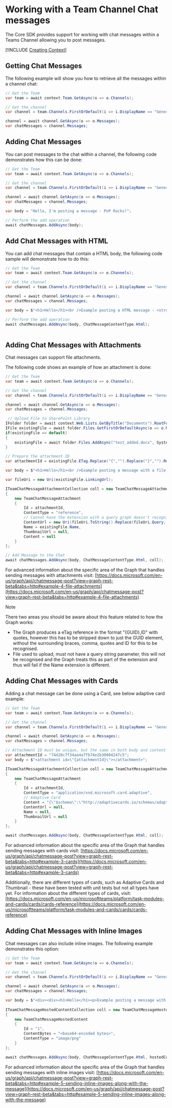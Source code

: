 # Working with a Team Channel Chat messages

The Core SDK provides support for working with chat messages within a Teams Channel allowing you to post messages.

[!INCLUDE [Creating Context](fragments/creating-context.md)]

## Getting Chat Messages

The following example will show you how to retrieve all the messages within a channel chat:

```csharp
// Get the Team
var team = await context.Team.GetAsync(o => o.Channels);

// Get the channel               
var channel = team.Channels.FirstOrDefault(i => i.DisplayName == "General");

channel = await channel.GetAsync(o => o.Messages);
var chatMessages = channel.Messages;

```

## Adding Chat Messages

You can post messages to the chat within a channel, the following code demonstrates how this can be done:

```csharp
// Get the Team
var team = await context.Team.GetAsync(o => o.Channels);

// Get the channel
var channel = team.Channels.FirstOrDefault(i => i.DisplayName == "General");

channel = await channel.GetAsync(o => o.Messages);
var chatMessages = channel.Messages;

var body = "Hello, I'm posting a message - PnP Rocks!";

// Perform the add operation
await chatMessages.AddAsync(body);

```

## Add Chat Messages with HTML

You can add chat messages that contain a HTML body, the following code sample will demonstrate how to do this:

```csharp
// Get the Team
var team = await context.Team.GetAsync(o => o.Channels);

// Get the channel
var channel = team.Channels.FirstOrDefault(i => i.DisplayName == "General");

channel = await channel.GetAsync(o => o.Messages);
var chatMessages = channel.Messages;

var body = $"<h1>Hello</h1><br />Example posting a HTML message - <strong>PnP Rocks!</strong>";

// Perform the add operation
await chatMessages.AddAsync(body, ChatMessageContentType.Html);
                
```


## Adding Chat Messages with Attachments

Chat messages can support file attachments.

The following code shows an example of how an attachment is done:

```csharp
// Get the Team
var team = await context.Team.GetAsync(o => o.Channels);

// Get the channel
var channel = team.Channels.FirstOrDefault(i => i.DisplayName == "General");

channel = await channel.GetAsync(o => o.Messages);
var chatMessages = channel.Messages;

 // Upload File to SharePoint Library
IFolder folder = await context.Web.Lists.GetByTitle("Documents").RootFolder.GetAsync();
IFile existingFile = await folder.Files.GetFirstOrDefaultAsync(o => o.Name == "test_added.docx");
if(existingFile == default)
{
    existingFile = await folder.Files.AddAsync("test_added.docx", System.IO.File.OpenRead($"<path-to-file>test.docx"));
}

// Prepare the attachment ID
var attachmentId = existingFile.ETag.Replace("{","").Replace("}","").Replace("\"","").Split(',').First(); // Needs to be the documents eTag - just the GUID part

var body = $"<h1>Hello</h1><br />Example posting a message with a file attachment - <attachment id=\"{attachmentId}\"></attachment>";

var fileUri = new Uri(existingFile.LinkingUrl);

ITeamChatMessageAttachmentCollection coll = new TeamChatMessageAttachmentCollection
{
    new TeamChatMessageAttachment
    {
        Id = attachmentId,
        ContentType = "reference",
        // Cannot have the extension with a query graph doesn't recognise and think its part of file extension - include in docs.
        ContentUrl = new Uri(fileUri.ToString().Replace(fileUri.Query, "")),
        Name = existingFile.Name,
        ThumbnailUrl = null,
        Content = null
    }
};

// Add Message to the Chat
await chatMessages.AddAsync(body, ChatMessageContentType.Html, coll);
```

For advanced information about the specific area of the Graph that handles sending messages with attachments visit:
[https://docs.microsoft.com/en-us/graph/api/chatmessage-post?view=graph-rest-beta&tabs=http#example-4-file-attachments](https://docs.microsoft.com/en-us/graph/api/chatmessage-post?view=graph-rest-beta&tabs=http#example-4-file-attachments)

> [!Note]
> There two areas you should be aware about this feature related to how the Graph works:
> - The Graph produces a eTag reference in the format "{GUID},ID" with quotes, however this has to be stripped down to just the GUID element, without the surrounding braces, comma, quotes and ID for this to be recognised.
> - File used to upload, must not have a query string parameter, this will not be recognised and the Graph treats this as part of the extension and thus will fail if the Name extension is different.

## Adding Chat Messages with Cards

Adding a chat message can be done using a Card, see below adaptive card example:

```csharp
// Get the Team
var team = await context.Team.GetAsync(o => o.Channels);

// Get the channel
var channel = team.Channels.FirstOrDefault(i => i.DisplayName == "General");

channel = await channel.GetAsync(o => o.Messages);
var chatMessages = channel.Messages;

// Attachment ID must be unique, but the same in both body and content properties
var attachmentId = "74d20c7f34aa4a7fb74e2b30004247c5";
var body = $"<attachment id=\"{attachmentId}\"></attachment>";

ITeamChatMessageAttachmentCollection coll = new TeamChatMessageAttachmentCollection
{
    new TeamChatMessageAttachment
    {
        Id = attachmentId,
        ContentType = "application/vnd.microsoft.card.adaptive",
        // Adaptive Card
        Content = "{\"$schema\":\"http://adaptivecards.io/schemas/adaptive-card.json\",\"type\":\"AdaptiveCard\",\"version\":\"1.0\",\"body\":[{\"type\":\"Container\",\"items\":[{\"type\":\"TextBlock\",\"text\":\"Adaptive Card Example\",\"weight\":\"bolder\",\"size\":\"medium\"},{\"type\":\"ColumnSet\",\"columns\":[{\"type\":\"Column\",\"width\":\"auto\",\"items\":[{\"type\":\"Image\",\"url\":\"https://pbs.twimg.com/profile_images/3647943215/d7f12830b3c17a5a9e4afcc370e3a37e_400x400.jpeg\",\"size\":\"small\",\"style\":\"person\"}]},{\"type\":\"Column\",\"width\":\"stretch\",\"items\":[{\"type\":\"TextBlock\",\"text\":\"Matt Hidinger\",\"weight\":\"bolder\",\"wrap\":true},{\"type\":\"TextBlock\",\"spacing\":\"none\",\"text\":\"Created {{DATE(2017-02-14T06:08:39Z,SHORT)}}\",\"isSubtle\":true,\"wrap\":true}]}]}]},{\"type\":\"Container\",\"items\":[{\"type\":\"TextBlock\",\"text\":\"Now that we have defined the main rule sand features of the format ,we need to produce a schema and publish it to GitHub.The schema will be the starting point of our reference documentation.\",\"wrap\":true},{\"type\":\"FactSet\",\"facts\":[{\"title\":\"Board:\",\"value\":\"Adaptive Card\"},{\"title\":\"List:\",\"value\":\"Backlog\"},{\"title\":\"Assigned to:\",\"value\":\"Matt Hidinger\"},{\"title\":\"Duedate:\",\"value\":\"Not set\"}]}]}],\"actions\":[{\"type\":\"Action.ShowCard\",\"title\":\"Set due date\",\"card\":{\"type\":\"AdaptiveCard\",\"body\":[{\"type\":\"Input.Date\",\"id\":\"dueDate\"}],\"actions\":[{\"type\":\"Action.Submit\",\"title\":\"OK\"}]}},{\"type\":\"Action.ShowCard\",\"title\":\"Comment\",\"card\":{\"type\":\"AdaptiveCard\",\"body\":[{\"type\":\"Input.Text\",\"id\":\"comment\",\"isMultiline\":true,\"placeholder\":\"Enter your comment\"}],\"actions\":[{\"type\":\"Action.Submit\",\"title\":\"OK\"}]}}]}",
        ContentUrl = null,
        Name = null,
        ThumbnailUrl = null
    }
};

await chatMessages.AddAsync(body, ChatMessageContentType.Html, coll);

```

For advanced information about the specific area of the Graph that handles sending messages with cards visit:
[https://docs.microsoft.com/en-us/graph/api/chatmessage-post?view=graph-rest-beta&tabs=http#example-3-cards](https://docs.microsoft.com/en-us/graph/api/chatmessage-post?view=graph-rest-beta&tabs=http#example-3-cards)

Additionally, there are different types of cards, such as Adaptive Cards and Thumbnail - these have been tested with unit tests but not all types have yet.
For information about the different types of cards, visit: [https://docs.microsoft.com/en-us/microsoftteams/platform/task-modules-and-cards/cards/cards-reference](https://docs.microsoft.com/en-us/microsoftteams/platform/task-modules-and-cards/cards/cards-reference)


## Adding Chat Messages with Inline Images

Chat messages can also include inline images. The following example demonstrates this option:

```csharp
// Get the Team
var team = await context.Team.GetAsync(o => o.Channels);

// Get the channel
var channel = team.Channels.FirstOrDefault(i => i.DisplayName == "General");

channel = await channel.GetAsync(o => o.Messages);
var chatMessages = channel.Messages;

var body = $"<div><div><h1>Hello</h1><p>Example posting a message with inline image</p><div><span><img height=\"392\" src=\"../hostedContents/1/$value\" width=\"300\" style=\"vertical-align:bottom; width:300px; height:392px\"></span></div></div></div>";
                                
ITeamChatMessageHostedContentCollection coll = new TeamChatMessageHostedContentCollection
{
    new TeamChatMessageHostedContent
    {
        Id = "1",
        ContentBytes = "<base64-encoded bytes>",
        ContentType = "image/png"
    }
};

await chatMessages.AddAsync(body, ChatMessageContentType.Html, hostedContents: coll);
```
For advanced information about the specific area of the Graph that handles sending messages with inline images visit:
[https://docs.microsoft.com/en-us/graph/api/chatmessage-post?view=graph-rest-beta&tabs=http#example-5-sending-inline-images-along-with-the-message](https://docs.microsoft.com/en-us/graph/api/chatmessage-post?view=graph-rest-beta&tabs=http#example-5-sending-inline-images-along-with-the-message)
